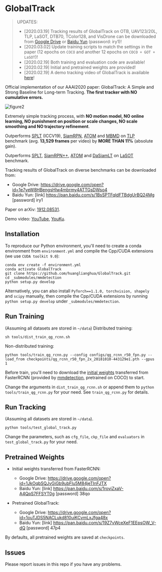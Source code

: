 # GlobalTrack

> UPDATES:<br>
> - [2020.03.19] Tracking results of GlobalTrack on OTB, UAV123/20L, TLP, LaSOT, DTB70, TColor128, and VisDrone can be downloaded from [Google Drive](https://drive.google.com/open?id=1e7yeW8HBengsHlw4mbrmy4ATTGsDWso4) or [Baidu Yun](https://pan.baidu.com/s/1BsSPTFqldFTBdgUrBQ24Mg) (password: iry1)!
> - [2020.03.02] Update training scripts to match the settings in the paper (12 epochs on `COCO` and another 12 epochs on `COCO + GOT + LaSOT`)!
> - [2020.02.19] Both training and evaluation code are available!<br>
> - [2020.02.19] Initial and pretrained weights are provided!<br>
> - [2020.02.19] A demo tracking video of GlobalTrack is available [here](https://youtu.be/na0H3u4cLqY)!

Official implementation of our AAAI2020 paper: GlobalTrack: A Simple and Strong Baseline for Long-term Tracking. **The first tracker with NO cumulative errors.**

![figure2](imgs/figure2.jpg)

Extremely simple tracking process, with **NO motion model, NO online learning, NO punishment on position or scale changes, NO scale smoothing and NO trajectory refinement**.

Outperforms [SPLT](https://github.com/iiau-tracker/SPLT) (ICCV19), [SiamRPN](http://openaccess.thecvf.com/content_cvpr_2018/papers/Li_High_Performance_Visual_CVPR_2018_paper.pdf), [ATOM](https://github.com/visionml/pytracking) and [MBMD](https://github.com/xiaobai1217/MBMD) on [TLP](https://amoudgl.github.io/tlp/) benchmark (avg. **13,529 frames** per video) by **MORE THAN 11%** (absolute gain).

Outperforms [SPLT](https://github.com/iiau-tracker/SPLT), [SiamRPN++](https://github.com/STVIR/pysot), [ATOM](https://github.com/visionml/pytracking) and [DaSiamLT](https://github.com/foolwood/DaSiamRPN) on [LaSOT](https://cis.temple.edu/lasot/) benchmark.

Tracking results of GlobalTrack on diverse benchmarks can be downloaded from:
- Google Drive: https://drive.google.com/open?id=1e7yeW8HBengsHlw4mbrmy4ATTGsDWso4
- Baidu Yun: [link] https://pan.baidu.com/s/1BsSPTFqldFTBdgUrBQ24Mg  [password] iry1

Paper on arXiv: [1912.08531](https://arxiv.org/abs/1912.08531).

Demo video: [YouTube](https://youtu.be/na0H3u4cLqY), [YouKu](https://v.youku.com/v_show/id_XNDU0OTc5MTg3Ng==.html).

## Installation

To reproduce our Python environment, you'll need to create a conda environment from `environment.yml` and compile the Cpp/CUDA extensions (we use `CUDA toolkit 9.0`):

```shell
conda env create -f environment.yml
conda activate GlobalTrack
git clone https://github.com/huanglianghua/GlobalTrack.git
cd _submodules/mmdetection
python setup.py develop
```

Alternatively, you can also install `PyTorch==1.1.0, torchvision, shapely` and `scipy` manually, then compile the Cpp/CUDA extensions by running `python setup.py develop` under `_submodules/mmdetection`.

## Run Training

(Assuming all datasets are stored in `~/data`) Distributed training:

```shell
sh tools/dist_train_qg_rcnn.sh
```

Non-distributed training:

```
python tools/train_qg_rcnn.py --config configs/qg_rcnn_r50_fpn.py --load_from checkpoints/qg_rcnn_r50_fpn_2x_20181010-443129e1.pth --gpus 1
```

Before train, you'll need to download the [initial weights](https://drive.google.com/open?id=1JkOqbSQJvGiGb9ubFIu5M84jeTInFJTX) transferred from FasterRCNN (provided by [mmdetection](https://github.com/open-mmlab/mmdetection), pretrained on COCO) to start.

Change the arguments in `dist_train_qg_rcnn.sh` or append them to `python tools/train_qg_rcnn.py` for your need. See `train_qg_rcnn.py` for details.

## Run Tracking

(Assuming all datasets are stored in `~/data`).

```shell
python tools/test_global_track.py
```

Change the parameters, such as `cfg_file`, `ckp_file` and `evaluators` in `test_global_track.py` for your need.

## Pretrained Weights

- Initial weights transferred from FasterRCNN:
    - Google Drive: https://drive.google.com/open?id=1JkOqbSQJvGiGb9ubFIu5M84jeTInFJTX
    - Baidu Yun: [link] https://pan.baidu.com/s/1roviZxaV-A4QpS7FFSYT0g  [password] 38qo

- Pretrained GlobalTrack:
    - Google Drive: https://drive.google.com/open?id=1ouTJDS5NACLukd810uiKCvmLxJfga48x
    - Baidu Yun: [link] https://pan.baidu.com/s/19Z7vWceXeF1EEpsOW_V-dQ  [password] 47p4

By defaults, all pretrained weights are saved at `checkpoints`.

## Issues

Please report issues in this repo if you have any problems.
